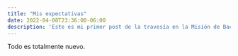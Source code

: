 ```yaml
---
title: "Mis expectativas"
date: 2022-04-08T23:36:00-06:00
description: 'Este es mi primer post de la travesía en la Misión de Backend con Node JS de Launch X.'
---
```


Todo es totalmente nuevo. 
